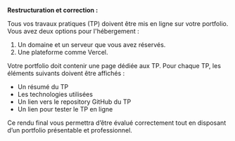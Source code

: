 **Restructuration et correction :**  

Tous vos travaux pratiques (TP) doivent être mis en ligne sur votre portfolio. Vous avez deux options pour l'hébergement :  

1. Un domaine et un serveur que vous avez réservés.  
2. Une plateforme comme Vercel.  

Votre portfolio doit contenir une page dédiée aux TP. Pour chaque TP, les éléments suivants doivent être affichés :  

- Un résumé du TP  
- Les technologies utilisées  
- Un lien vers le repository GitHub du TP  
- Un lien pour tester le TP en ligne  

Ce rendu final vous permettra d’être évalué correctement tout en disposant d’un portfolio présentable et professionnel.  
